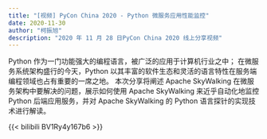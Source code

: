 ```yaml
---
title: "[视频] PyCon China 2020 - Python 微服务应用性能监控"
date: 2020-11-30
author: "柯振旭"
description: "2020 年 11 月 28 日PyCon China 2020 线上分享视频"
---
```


Python 作为一门功能强大的编程语言，被广泛的应用于计算机行业之中； 在微服务系统架构盛行的今天，Python 以其丰富的软件生态和灵活的语言特性在服务端编程领域也占有重要的一席之地。  本次分享将阐述 Apache SkyWalking 在微服务架构中要解决的问题，展示如何使用 Apache SkyWalking 来近乎自动化地监控 Python 后端应用服务，并对 Apache SkyWalking 的 Python 语言探针的实现技术进行解读。

{{< bilibili BV1Ry4y167b6 >}}
